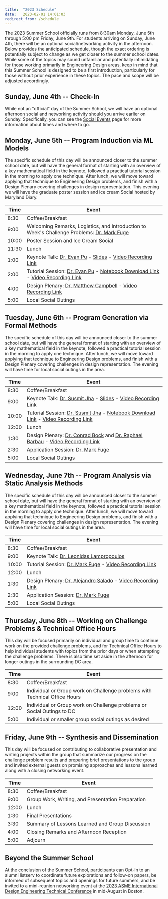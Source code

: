 ```yaml
---
title:  "2023 Schedule"
date:   2023-02-01 14:01:03
redirect_from: /schedule
---
```


The 2023 Summer School officially runs from 8:30am Monday, June 5th through 5:00 pm Friday, June 9th. For students arriving on Sunday, June 4th, there will be an optional social/networking activity in the afternoon. Below provides the anticipated schedule, though the exact ordering is potentially subject to change as we get closer to the summer school dates. While some of the topics may sound unfamiliar and potentially intimidating for those working primarily in Engineering Design areas, keep in mind that this Summer School is designed to be a first introduction, particularly for those without prior experience in these topics. The pace and scope will be adjusted accordingly.

## Sunday, June 4th -- Check-In

While not an "official" day of the Summer School, we will have an optional afternoon social and networking activity should you arrive earlier on Sunday. Specifically, you can see the [Social Events](../social_events) page for more information about times and where to go.

## Monday, June 5th -- Program Induction via ML Models
The specific schedule of this day will be announced closer to the summer school date, but will have the general format of starting with an overview of a key mathematical field in the keynote, followed a practical tutorial session in the morning to apply one technique. After lunch, we will move toward applying that technique to Engineering Design problems, and finish with a Design Plenary covering challenges in design representation. This evening we will have the graduate poster session and ice cream Social hosted by Maryland Diary.

| Time  | Event  |
|---|---|
| 8:30 | Coffee/Breakfast |
| 9:00 | Welcoming Remarks, Logistics, and Introduction to Week's Challenge Problems: [Dr. Mark Fuge](https://enme.umd.edu/clark/faculty/539/Mark-D-Fuge)  |
| 10:00 | Poster Session and Ice Cream Social|
| 11:30 | Lunch |
| 1:00  | Keynote Talk: [Dr. Evan Pu](https://evanthebouncy.github.io/) - [Slides](https://docs.google.com/presentation/d/1KVrlstzxFy4fOmy8HGPN3ydOWLdFAi46gMU-94ytyuk/edit?usp=sharing) - [Video Recording Link]()|
| 2:00 | Tutorial Session: [Dr. Evan Pu](https://evanthebouncy.github.io/) - [Notebook Download Link](https://drive.google.com/drive/folders/1j8Mh5ZYqBLEyfm44htaDvEGxsYmHhbFZ?usp=sharing) - [Video Recording Link]() |
| 4:00 | Design Plenary: [Dr. Matthew Campbell](https://design.engr.oregonstate.edu/campbell) - [Video Recording Link]() |
| 5:00 | Local Social Outings |

## Tuesday, June 6th -- Program Generation via Formal Methods
The specific schedule of this day will be announced closer to the summer school date, but will have the general format of starting with an overview of a key mathematical field in the keynote, followed a practical tutorial session in the morning to apply one technique. After lunch, we will move toward applying that technique to Engineering Design problems, and finish with a Design Plenary covering challenges in design representation. The evening will have time for local social outings in the area.

| Time  | Event  |
|---|---|
| 8:30  | Coffee/Breakfast |
| 9:00  | Keynote Talk: [Dr. Susmit Jha](https://susmitjha.github.io/) - [Slides](https://drive.google.com/file/d/1ISXrgUDNrT8mqzOwqY5j_aACmR3s1U-c/view?usp=sharing) - [Video Recording Link]() |
| 10:00 | Tutorial Session: [Dr. Susmit Jha](https://susmitjha.github.io/) - [Notebook Download Link](https://drive.google.com/drive/folders/1MZnJMU0C3N1WMtST72KMGykHP7p58aNW?usp=sharing) - [Video Recording Link]() |
| 12:00 | Lunch |
| 1:30  | Design Plenary:  [Dr. Conrad Bock](https://www.nist.gov/people/conrad-bock) and [Dr. Raphael Barbau](https://www.nist.gov/people/raphael-barbau) - [Video Recording Link]() |
| 2:30  | Application Session:  [Dr. Mark Fuge](https://enme.umd.edu/clark/faculty/539/Mark-D-Fuge)|
| 5:00  | Local Social Outings |

## Wednesday, June 7th -- Program Analysis via Static Analysis Methods
The specific schedule of this day will be announced closer to the summer school date, but will have the general format of starting with an overview of a key mathematical field in the keynote, followed a practical tutorial session in the morning to apply one technique. After lunch, we will move toward applying that technique to Engineering Design problems, and finish with a Design Plenary covering challenges in design representation. The evening will have time for local social outings in the area.

| Time  | Event  |
|---|---|
| 8:30  | Coffee/Breakfast |
| 9:00  | Keynote Talk: [Dr. Leonidas Lampropoulos](https://lemonidas.github.io/) |
| 10:00 | Tutorial Session: [Dr. Mark Fuge](https://enme.umd.edu/clark/faculty/539/Mark-D-Fuge) - [Video Recording Link]() |
| 12:00 | Lunch |
| 1:30  | Design Plenary: [Dr. Alejandro Salado](https://sie.engineering.arizona.edu/faculty-staff/faculty/alejandro-salado) - [Video Recording Link]() |
| 2:30  | Application Session: [Dr. Mark Fuge](https://enme.umd.edu/clark/faculty/539/Mark-D-Fuge) |
| 5:00  | Local Social Outings |

## Thursday, June 8th -- Working on Challenge Problems & Technical Office Hours
This day will be focused primarily on individual and group time to continue work on the provided challenge problems, and for Technical Office Hours to help individual students with topics from the prior days or when attempting the challenge problems. There is also time set aside in the afternoon for longer outings in the surrounding DC area.

| Time  | Event  |
|---|---|
| 8:30 | Coffee/Breakfast |
| 9:00  | Individual or Group work on Challenge problems with Technical Office Hours  |
| 12:00 | Individual or Group work on Challenge problems or Social Outings to DC |
| 5:00 | Individual or smaller group social outings as desired |

## Friday, June 9th -- Synthesis and Dissemination
This day will be focused on contributing to collaborative presentation and writing projects within the group that summarize our progress on the challenge problem results and preparing brief presentations to the group and invited external guests on promising approaches and lessons learned along with a closing networking event.

| Time  | Event  |
|---|---|
| 8:30  | Coffee/Breakfast |
| 9:00  | Group Work, Writing, and Presentation Preparation |
| 12:00 | Lunch  |
| 1:30  | Final Presentations |
| 3:30  | Summary of Lessons Learned and Group Discussion |
| 4:00  | Closing Remarks and Afternoon Reception |
| 5:00  | Adjourn |


## Beyond the Summer School

At the conclusion of the Summer School, participants can Opt-In to an alumni listserv to coordinate future explorations and follow-on papers, be informed of subsequent topics and openings for future summers, and be invited to a mini-reunion networking event at the [2023 ASME International Design Engineering Technical Conference](https://event.asme.org/IDETC-CIE) in mid-August in Boston.
